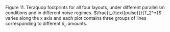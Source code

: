 Figure 11. Teraquop footprints for all four layouts, under different parallelism conditions and in different noise regimes. $\frac{t_{\text{pulse}}}{T_2^*}$ varies along the x axis and each plot contains three groups of lines corresponding to different $\delta_J$ amounts.